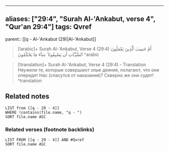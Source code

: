 
---
aliases: ["29:4", "Surah Al-'Ankabut, verse 4", "Qur'an 29:4"]
tags: Qvref
---

parent:: [[q - Al-'Ankabut (29)|Al-'Ankabut]]

> [!arabic]+ Surah Al-'Ankabut, Verse 4 (29:4)
> <span class="quran-arabic">أَمْ حَسِبَ ٱلَّذِينَ يَعْمَلُونَ ٱلسَّيِّـَٔاتِ أَن يَسْبِقُونَا ۚ سَآءَ مَا يَحْكُمُونَ</span>
^arabic

> [!translation]+ Surah Al-'Ankabut, Verse 4 (29:4) - Translation
> Неужели те, которые совершают злые деяния, полагают, что они опередят Нас (спасутся от наказания)? Скверно же они судят!
^translation



## Related notes
```dataview
LIST from [[q - 29 - 4]]
WHERE !contains(file.name, "q - ")
SORT file.name ASC
```

### Related verses (footnote backlinks)
```dataview
LIST FROM [[q - 29 - 4]] AND #Qvref
SORT file.name ASC
```


